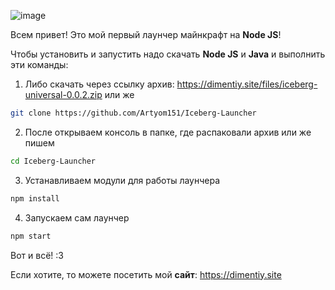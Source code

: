 ![image](https://github.com/user-attachments/assets/a3264197-cbce-4bd1-b218-aab2e4a080c8)

Всем привет! Это мой первый лаунчер майнкрафт на **Node JS**!

Чтобы установить и запустить надо скачать **Node JS** и **Java** и выполнить эти команды:

1. Либо скачать через ссылку архив: https://dimentiy.site/files/iceberg-universal-0.0.2.zip  или же 
```bash
git clone https://github.com/Artyom151/Iceberg-Launcher
```

2. После открываем консоль в папке, где распаковали архив или же пишем
```bash
cd Iceberg-Launcher
```
3. Устанавливаем модули для работы лаунчера
```bash
npm install
```
4. Запускаем сам лаунчер
```bash
npm start
```

Вот и всё! :3

Если хотите, то можете посетить мой **сайт**: https://dimentiy.site

